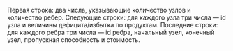 Первая строка: два числа, указывающие количество узлов и количество ребер.
Следующие строки: для каждого узла три числа — id узла и величины дефицита/избытка по продуктам.
Последние строки: для каждого ребра три числа — id ребра, начальный узел, конечный узел, пропускная способность и стоимость.